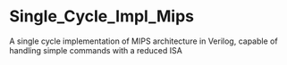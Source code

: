# Single_Cycle_Impl_Mips
A single cycle implementation of MIPS architecture in Verilog, capable of handling simple commands with a reduced ISA
